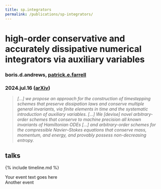 ```yaml
---
title: sp.integrators
permalink: /publications/sp-integrators/
---
```


# high-order conservative and accurately dissipative numerical integrators via auxiliary variables

### boris.d.andrews, [patrick.e.farrell](https://pefarrell.org/)

### 2024.jul.16 ([arXiv](https://doi.org/10.48550/arXiv.2407.11904))

> *[...] we propose an approach for the construction of timestepping schemes that preserve dissipation laws and conserve multiple general invariants, via finite elements in time and the systematic introduction of auxiliary variables. [...] We [devise] novel arbitrary-order schemes that conserve to machine precision all known invariants of Hamiltonian ODEs [...] and arbitrary-order schemes for the compressible Navier–Stokes equations that conserve mass, momentum, and energy, and provably possess non-decreasing entropy.*

## talks

{% include timeline.md %}

<div class="timeline">
    <div class="timeline-event">
        <div class="timeline-dot"></div>
        <div class="timeline-content">Your event text goes here</div>
    </div>
    <div class="timeline-event">
        <div class="timeline-dot"></div>
        <div class="timeline-content">Another event</div>
    </div>
    <!-- Add more .timeline-event divs as needed -->
</div>
